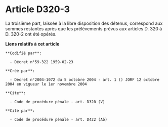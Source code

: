 # Article D320-3

La troisième part, laissée à la libre disposition des détenus, correspond aux sommes restantes après que les prélèvements
prévus aux articles D. 320 à D. 320-2 ont été opérés.

**Liens relatifs à cet article**

	**Codifié par**:

	  - Décret n°59-322 1959-02-23

	**Créé par**:

	  - Décret n°2004-1072 du 5 octobre 2004 - art. 1 () JORF 12 octobre 2004 en vigueur le 1er novembre 2004

	**Cite**:

	  - Code de procédure pénale - art. D320 (V)

	**Cité par**:

	  - Code de procédure pénale - art. D422 (Ab)
